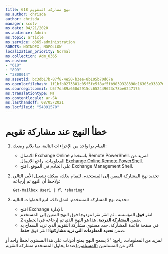 ```yaml
---
title: نهج مشاركة التقويم 618
ms.author: chrisda
author: chrisda
manager: scotv
ms.date: 04/21/2020
ms.audience: Admin
ms.topic: article
ms.service: o365-administration
ROBOTS: NOINDEX, NOFOLLOW
localization_priority: Normal
ms.collection: Adm_O365
ms.custom:
- "618"
- "899"
- "3800014"
ms.assetid: bc3db17b-87f8-4e50-b3ee-8b105b70d67a
ms.openlocfilehash: 1f1bfb0273301c05f5fe5f8af5fb9039328390d16305e33897680dce1c1977e8
ms.sourcegitcommit: b5f7da89a650d2915dc652449623c78be6247175
ms.translationtype: MT
ms.contentlocale: ar-SA
ms.lasthandoff: 08/05/2021
ms.locfileid: "54091570"
---
```

# <a name="policy-error-when-sharing-a-calendar"></a>خطأ النهج عند مشاركة تقويم

1. القيام بوا واحد من الإجراءات التالية، بما يلائم وضعك:
    - الاتصال Exchange Online باستخدام Remote PowerShell. لمزيد من المعلومات، راجع الاتصال [Exchange Online Remote PowerShell](https://technet.microsoft.com/library/jj984289%28v=exchg.160%29.aspx).
    - على الخادم في الموقع، افتح Exchange Management Shell.
2. تحديد نهج المشاركة المعين إلى المستخدم. للقيام بذلك، يمكنك تشغيل الأمر التالي ولاحظ أن النهج تم إرجاعه:

    `
    Get-Mailbox User1 | fl *sharing*
    `

3. تحديث نهج المشاركة للمستخدم. لعمل ذلك، اتبع الخطوات التالية:
    - افتح Exchange الإدارة.
    - انقر **فوق** المؤسسة ، ثم انقر نقرا مزدوجا فوق النهج المعين إلى المستخدم ضمن **المشاركة الفردية**. هذا هو النهج الذي تم إرجاعه في الخطوة 2.
    - في صفحة قاعدة المشاركة، حدد مستوى مشاركة التقويم الذي تريد السماح به ضمن **تحديد المعلومات التي تريد مشاركتها**؛ انقر فوق **حفظ**.

لمزيد من المعلومات، راجع: "لا يسمح النهج بمنح أذونات على هذا المستوى لخطأ واحد أو أكثر من المستلمين [(المستلمين)](https://docs.microsoft.com/exchange/troubleshoot/calendar-sharing/policy-permissions-issue)عندما يحاول المستخدم مشاركة التقويم.
